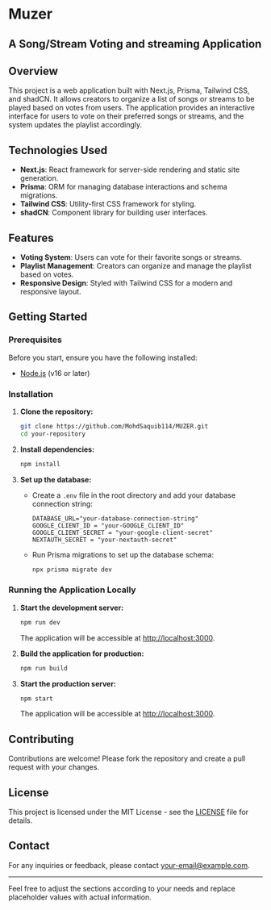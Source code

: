 # Muzer
## A Song/Stream Voting and streaming Application

## Overview

This project is a web application built with Next.js, Prisma, Tailwind CSS, and shadCN. It allows creators to organize a list of songs or streams to be played based on votes from users. The application provides an interactive interface for users to vote on their preferred songs or streams, and the system updates the playlist accordingly.

## Technologies Used

- **Next.js**: React framework for server-side rendering and static site generation.
- **Prisma**: ORM for managing database interactions and schema migrations.
- **Tailwind CSS**: Utility-first CSS framework for styling.
- **shadCN**: Component library for building user interfaces.

## Features

- **Voting System**: Users can vote for their favorite songs or streams.
- **Playlist Management**: Creators can organize and manage the playlist based on votes.
- **Responsive Design**: Styled with Tailwind CSS for a modern and responsive layout.

## Getting Started

### Prerequisites

Before you start, ensure you have the following installed:

- [Node.js](https://nodejs.org/) (v16 or later)


### Installation

1. **Clone the repository:**

   ```bash
   git clone https://github.com/MohdSaquib114/MUZER.git
   cd your-repository
   ```

2. **Install dependencies:**

   ```bash
   npm install
   ```

3. **Set up the database:**

   - Create a `.env` file in the root directory and add your database connection string:

     ```env
     DATABASE_URL="your-database-connection-string"
     GOOGLE_CLIENT_ID = "your-GOOGLE_CLIENT_ID"
     GOOGLE_CLIENT_SECRET = "your-google-client-secret"
     NEXTAUTH_SECRET = "your-nextauth-secret"
     ```

   - Run Prisma migrations to set up the database schema:

     ```bash
     npx prisma migrate dev
     ```

### Running the Application Locally

1. **Start the development server:**

   ```bash
   npm run dev
   ```

   The application will be accessible at [http://localhost:3000](http://localhost:3000).

2. **Build the application for production:**

   ```bash
   npm run build
   ```

3. **Start the production server:**

   ```bash
   npm start
   ```

   The application will be accessible at [http://localhost:3000](http://localhost:3000).


## Contributing

Contributions are welcome! Please fork the repository and create a pull request with your changes.

## License

This project is licensed under the MIT License - see the [LICENSE](LICENSE) file for details.

## Contact

For any inquiries or feedback, please contact [your-email@example.com](mailto:your-email@example.com).

---

Feel free to adjust the sections according to your needs and replace placeholder values with actual information.